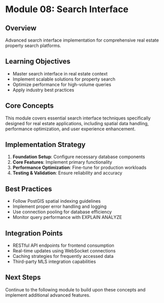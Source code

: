 # Module 08: Search Interface

## Overview
Advanced search interface implementation for comprehensive real estate property search platforms.

## Learning Objectives
- Master search interface in real estate context
- Implement scalable solutions for property search
- Optimize performance for high-volume queries
- Apply industry best practices

## Core Concepts
This module covers essential search interface techniques specifically designed for real estate applications, including spatial data handling, performance optimization, and user experience enhancement.

## Implementation Strategy
1. **Foundation Setup**: Configure necessary database components
2. **Core Features**: Implement primary functionality
3. **Performance Optimization**: Fine-tune for production workloads
4. **Testing & Validation**: Ensure reliability and accuracy

## Best Practices
- Follow PostGIS spatial indexing guidelines
- Implement proper error handling and logging
- Use connection pooling for database efficiency
- Monitor query performance with EXPLAIN ANALYZE

## Integration Points
- RESTful API endpoints for frontend consumption
- Real-time updates using WebSocket connections
- Caching strategies for frequently accessed data
- Third-party MLS integration capabilities

## Next Steps
Continue to the following module to build upon these concepts and implement additional advanced features.
